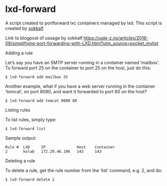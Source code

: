 # lxd-forward
A script created to portforward lxc containers managed by lxd. This script is created by [sokkalf](https://github.com/sokkalf)

Link to blogpost of ussage by sokkalf https://ugle-z.no/articles/2016-09/simplifying-port-forwarding-with-LXD.html?utm_source=pocket_mylist


Adding a rule

Let’s say you have an SMTP server running in a container named ‘mailbox’. To forward port 25 on the container to port 25 on the host, just do this:

```
$ lxd-forward add mailbox 25
```

Another example, what if you have a web server running in the container ‘tomcat’, on port 8080, and want it forwarded to port 80 on the host?

```
$ lxd-forward add tomcat 8080 80
```

Listing rules

To list rules, simply type:
```
$ lxd-forward list
```

Sample output:

```
Rule #  LXD     IP              Host    Container
2       kolab   172.29.46.196   143     143
```

Deleting a rule

To delete a rule, get the rule number from the ‘list’ command, e.g. 2, and do:

```
$ lxd-forward delete 2
```
